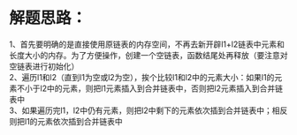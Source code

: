 解题思路：
===
1、首先要明确的是直接使用原链表的内存空间，不再去新开辟l1+l2链表中元素和长度大小的内存。为了方便操作，创建一个空链表，函数结尾处再释放（要注意对空链表进行初始化）<br>
2、遍历l1和l2（直到l1为空或l2为空），挨个比较l1和l2中的元素大小：如果l1的元素不小于l2中的元素，则把l1元素插入到合并链表中，否则把l2元素插入到合并链表中<br>
3、如果遍历完l1，l2中仍有元素，则把l2中剩下的元素依次插到合并链表中；相反则把l1的元素依次插到合并链表中<br>
